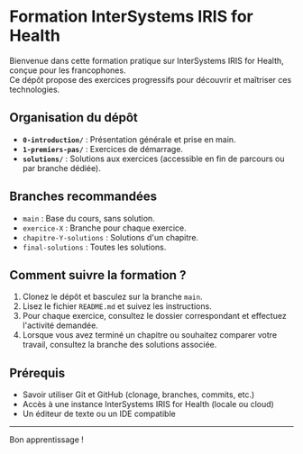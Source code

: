 # Formation InterSystems IRIS for Health

Bienvenue dans cette formation pratique sur InterSystems IRIS for Health, conçue pour les francophones.  
Ce dépôt propose des exercices progressifs pour découvrir et maîtriser ces technologies.

## Organisation du dépôt

- **`0-introduction/`** : Présentation générale et prise en main.
- **`1-premiers-pas/`** : Exercices de démarrage.
- **`solutions/`** : Solutions aux exercices (accessible en fin de parcours ou par branche dédiée).

## Branches recommandées

- `main` : Base du cours, sans solution.
- `exercice-X` : Branche pour chaque exercice.
- `chapitre-Y-solutions` : Solutions d'un chapitre.
- `final-solutions` : Toutes les solutions.

## Comment suivre la formation ?

1. Clonez le dépôt et basculez sur la branche `main`.
2. Lisez le fichier `README.md` et suivez les instructions.
3. Pour chaque exercice, consultez le dossier correspondant et effectuez l'activité demandée.
4. Lorsque vous avez terminé un chapitre ou souhaitez comparer votre travail, consultez la branche des solutions associée.

## Prérequis

- Savoir utiliser Git et GitHub (clonage, branches, commits, etc.)
- Accès à une instance InterSystems IRIS for Health (locale ou cloud)
- Un éditeur de texte ou un IDE compatible

---

Bon apprentissage !